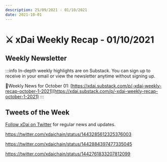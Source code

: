```yaml
---
description: 25/09/2021 - 01/10/2021
date: 2021-10-01
---
```


# ⚔️ xDai Weekly Recap - 01/10/2021

## Weekly Newsletter <a href="#weekly-newsletter" id="weekly-newsletter"></a>

:::info
In-depth weekly highlights are on Substack. You can sign up to receive in your email or view the newsletter anytime without signing up.

📰Weekly News for October 01: [https://xdai.substack.com/p/-xdai-weekly-recap-october-1-2021](https://xdai.substack.com/p/-xdai-weekly-recap-october-1-2021)
:::

## Tweets of the Week <a href="#tweets-of-the-week" id="tweets-of-the-week"></a>

​[Follow xDai on Twitter](https://twitter.com/xdaichain) for regular news and updates.

https://twitter.com/xdaichain/status/1443285612325376003

https://twitter.com/xdaichain/status/1442884397477335045

https://twitter.com/xdaichain/status/1442761833207812099


